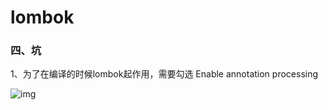 # lombok



### 四、坑

1、为了在编译的时候lombok起作用，需要勾选 Enable annotation processing

![img](file:///C:\Users\SHIJIA~1\AppData\Local\Temp\\b7e22ed4-bf69-41c0-a6f9-4faf104cd6ab.png)